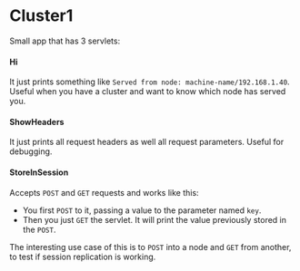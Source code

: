 # Cluster1

Small app that has 3 servlets:

#### Hi
It just prints something like `Served from node: machine-name/192.168.1.40`. Useful when you have a cluster and want to know which node has served you.

#### ShowHeaders
It just prints all request headers as well all request parameters. Useful for debugging.

#### StoreInSession
Accepts `POST` and `GET` requests and works like this:
-  You first `POST` to it, passing a value to the parameter named `key`.
-  Then you just `GET` the servlet. It will print the value previously stored in the `POST`.

The interesting use case of this is to `POST` into a node and `GET` from another, to test if session replication is working.

